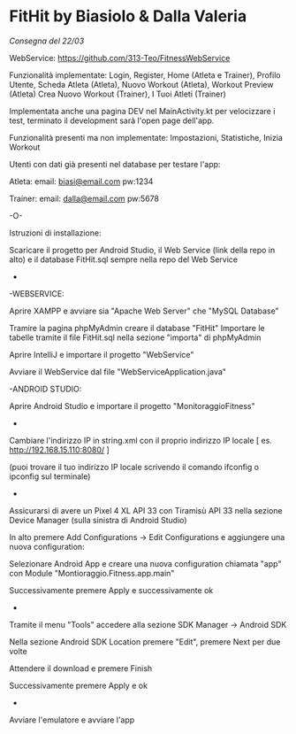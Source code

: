# FitHit by Biasiolo & Dalla Valeria
*Consegna del 22/03*

WebService: https://github.com/313-Teo/FitnessWebService

Funzionalità implementate: 
Login, Register, Home (Atleta e Trainer), Profilo Utente, 
Scheda Atleta (Atleta), Nuovo Workout (Atleta), Workout Preview (Atleta)
Crea Nuovo Workout (Trainer), I Tuoi Atleti (Trainer)

Implementata anche una pagina DEV nel MainActivity.kt per velocizzare i test, 
terminato il development sarà l'open page dell'app.

Funzionalità presenti ma non implementate: Impostazioni, Statistiche, Inizia Workout

Utenti con dati già presenti nel database per testare l'app:

Atleta: email: biasi@email.com pw:1234

Trainer: email: dalla@email.com pw:5678

-O-

Istruzioni di installazione:

Scaricare il progetto per Android Studio, il Web Service (link della repo in alto) e il database FitHit.sql sempre nella repo del Web Service

-

-WEBSERVICE:

Aprire XAMPP e avviare sia "Apache Web Server" che "MySQL Database"

Tramire la pagina phpMyAdmin creare il database "FitHit"
Importare le tabelle tramite il file FitHit.sql nella sezione "importa" di phpMyAdmin

Aprire IntelliJ e importare il progetto "WebService"

Avviare il WebService dal file "WebServiceApplication.java"

-ANDROID STUDIO:

Aprire Android Studio e importare il progetto "MonitoraggioFitness"

-

Cambiare l'indirizzo IP in string.xml con il proprio indirizzo IP locale
[ es. <string name="url"> http://192.168.15.110:8080/ </string> ]

(puoi trovare il tuo indirizzo IP locale scrivendo il comando ifconfig o ipconfig sul terminale)

-

Assicurarsi di avere un Pixel 4 XL API 33 con Tiramisù API 33 nella sezione Device Manager (sulla sinistra di Android Studio)

In alto premere Add Configurations -> Edit Configurations e aggiungere una nuova configuration:

Selezionare Android App e creare una nuova configuration chiamata "app" con Module "Montioraggio.Fitness.app.main"

Successivamente premere Apply e successivamente ok

-

Tramite il menu "Tools" accedere alla sezione SDK Manager -> Android SDK

Nella sezione Android SDK Location premere "Edit", premere Next per due volte

Attendere il download e premere Finish

Successivamente premere Apply e ok

-

Avviare l'emulatore e avviare l'app 



